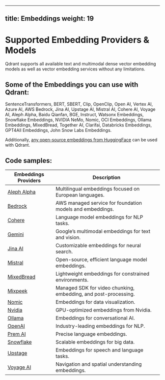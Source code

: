 
---
title: Embeddings
weight: 19
---
# Supported Embedding Providers & Models

Qdrant supports all available text and multimodal dense vector embedding models as well as vector embedding services without any limitations. 

## Some of the Embeddings you can use with Qdrant:

SentenceTransformers, BERT, SBERT, Clip, OpenClip, Open AI, Vertex AI, Azure AI, AWS Bedrock, Jina AI, Upstage AI, Mistral AI, Cohere AI, Voyage AI, Aleph Alpha, Baidu Qianfan, BGE, Instruct, Watsonx Embeddings, Snowflake Embeddings, NVIDIA NeMo, Nomic, OCI Embeddings, Ollama Embeddings, MixedBread, Together AI, Clarifai, Databricks Embeddings, GPT4All Embeddings, John Snow Labs Embeddings.

Additionally, [any open-source embeddings from HuggingFace](https://huggingface.co/spaces/mteb/leaderboard) can be used with Qdrant. 

## Code samples:

| Embeddings Providers          | Description |
| ----------------------------- | ----------- |
| [Aleph Alpha](/documentation/embeddings/aleph-alpha/) | Multilingual embeddings focused on European languages. |
| [Bedrock](/documentation/embeddings/bedrock/)         | AWS managed service for foundation models and embeddings. |
| [Cohere](/documentation/embeddings/cohere/)           | Language model embeddings for NLP tasks. |
| [Gemini](/documentation/embeddings/gemini/)           | Google’s multimodal embeddings for text and vision. 
| [Jina AI](/documentation/embeddings/jina-embeddings/)     | Customizable embeddings for neural search. |
| [Mistral](/documentation/embeddings/mistral/)         | Open-source, efficient language model embeddings. |
| [MixedBread](/documentation/embeddings/mixedbread/)   | Lightweight embeddings for constrained environments. |
| [Mixpeek](/documentation/embeddings/mixpeek/)         | Managed SDK for video chunking, embedding, and post-processing.​ |
| [Nomic](/documentation/embeddings/nomic/)             | Embeddings for data visualization. |
| [Nvidia](/documentation/embeddings/nvidia/)      | GPU-optimized embeddings from Nvidia. |
| [Ollama](/documentation/embeddings/ollama/)           | Embeddings for conversational AI. |
| [OpenAI](/documentation/embeddings/openai/)           | Industry-leading embeddings for NLP. |
| [Prem AI](/documentation/embeddings/premai/)          | Precise language embeddings. |
| [Snowflake](/documentation/embeddings/snowflake/)     | Scalable embeddings for big data. |
| [Upstage](/documentation/embeddings/upstage/)         | Embeddings for speech and language tasks. |
| [Voyage AI](/documentation/embeddings/voyage/)        | Navigation and spatial understanding embeddings. |

